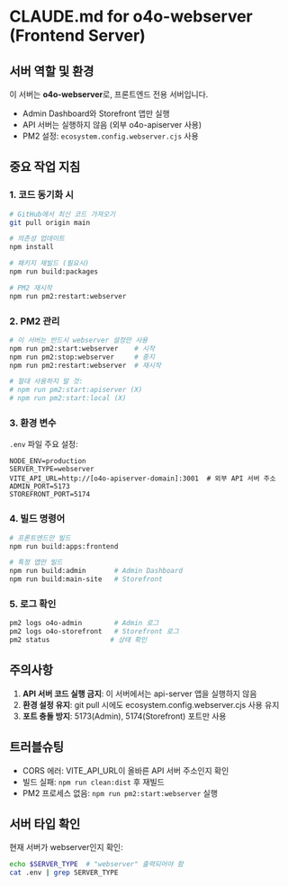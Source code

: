 # CLAUDE.md for o4o-webserver (Frontend Server)

## 서버 역할 및 환경
이 서버는 **o4o-webserver**로, 프론트엔드 전용 서버입니다.
- Admin Dashboard와 Storefront 앱만 실행
- API 서버는 실행하지 않음 (외부 o4o-apiserver 사용)
- PM2 설정: `ecosystem.config.webserver.cjs` 사용

## 중요 작업 지침

### 1. 코드 동기화 시
```bash
# GitHub에서 최신 코드 가져오기
git pull origin main

# 의존성 업데이트
npm install

# 패키지 재빌드 (필요시)
npm run build:packages

# PM2 재시작
npm run pm2:restart:webserver
```

### 2. PM2 관리
```bash
# 이 서버는 반드시 webserver 설정만 사용
npm run pm2:start:webserver    # 시작
npm run pm2:stop:webserver     # 중지
npm run pm2:restart:webserver  # 재시작

# 절대 사용하지 말 것:
# npm run pm2:start:apiserver (X)
# npm run pm2:start:local (X)
```

### 3. 환경 변수
`.env` 파일 주요 설정:
```env
NODE_ENV=production
SERVER_TYPE=webserver
VITE_API_URL=http://[o4o-apiserver-domain]:3001  # 외부 API 서버 주소
ADMIN_PORT=5173
STOREFRONT_PORT=5174
```

### 4. 빌드 명령어
```bash
# 프론트엔드만 빌드
npm run build:apps:frontend

# 특정 앱만 빌드
npm run build:admin       # Admin Dashboard
npm run build:main-site   # Storefront
```

### 5. 로그 확인
```bash
pm2 logs o4o-admin        # Admin 로그
pm2 logs o4o-storefront   # Storefront 로그
pm2 status               # 상태 확인
```

## 주의사항
1. **API 서버 코드 실행 금지**: 이 서버에서는 api-server 앱을 실행하지 않음
2. **환경 설정 유지**: git pull 시에도 ecosystem.config.webserver.cjs 사용 유지
3. **포트 충돌 방지**: 5173(Admin), 5174(Storefront) 포트만 사용

## 트러블슈팅
- CORS 에러: VITE_API_URL이 올바른 API 서버 주소인지 확인
- 빌드 실패: `npm run clean:dist` 후 재빌드
- PM2 프로세스 없음: `npm run pm2:start:webserver` 실행

## 서버 타입 확인
현재 서버가 webserver인지 확인:
```bash
echo $SERVER_TYPE  # "webserver" 출력되어야 함
cat .env | grep SERVER_TYPE
```